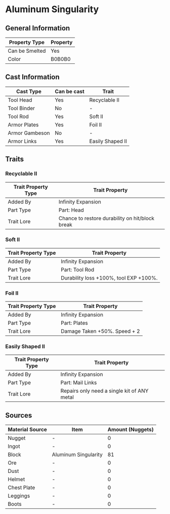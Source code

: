 # Aluminum Singularity

## General Information

| Property Type  | Property |
| -------------- | -------- |
| Can be Smelted | Yes      |
| Color          | B0B0B0   |

## Cast Information

| Cast Type      | Can be cast | Trait            |
| -------------- | ----------- | ---------------- |
| Tool Head      | Yes         | Recyclable II    |
| Tool Binder    | No          | -                |
| Tool Rod       | Yes         | Soft II          |
| Armor Plates   | Yes         | Foil II          |
| Armor Gambeson | No          | -                |
| Armor Links    | Yes         | Easily Shaped II |

## Traits

### Recyclable II

| Trait Property Type | Trait Property                                  |
| ------------------- | ----------------------------------------------- |
| Added By            | Infinity Expansion                              |
| Part Type           | Part: Head                                      |
| Trait Lore          | Chance to restore durability on hit/block break |

### Soft II

| Trait Property Type | Trait Property                         |
| ------------------- | -------------------------------------- |
| Added By            | Infinity Expansion                     |
| Part Type           | Part: Tool Rod                         |
| Trait Lore          | Durability loss +100%, tool EXP +100%. |

### Foil II

| Trait Property Type | Trait Property               |
| ------------------- | ---------------------------- |
| Added By            | Infinity Expansion           |
| Part Type           | Part: Plates                 |
| Trait Lore          | Damage Taken +50%. Speed + 2 |

### Easily Shaped II

| Trait Property Type | Trait Property                              |
| ------------------- | ------------------------------------------- |
| Added By            | Infinity Expansion                          |
| Part Type           | Part: Mail Links                            |
| Trait Lore          | Repairs only need a single kit of ANY metal |

## Sources

| Material Source | Item                 | Amount (Nuggets) |
| --------------- | -------------------- | ---------------- |
| Nugget          | -                    | 0                |
| Ingot           | -                    | 0                |
| Block           | Aluminum Singularity | 81               |
| Ore             | -                    | 0                |
| Dust            | -                    | 0                |
| Helmet          | -                    | 0                |
| Chest Plate     | -                    | 0                |
| Leggings        | -                    | 0                |
| Boots           | -                    | 0                |
